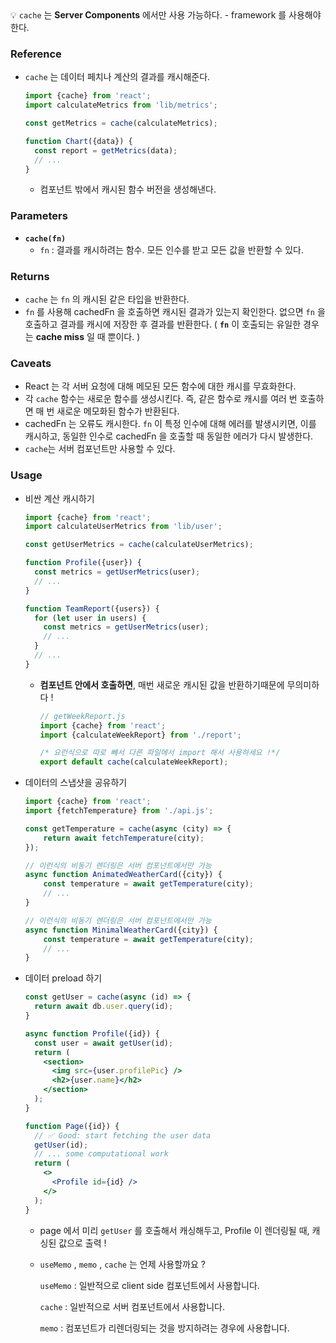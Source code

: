 <aside>
💡  <code>cache</code> 는 <strong>Server Components</strong> 에서만 사용 가능하다. - framework 를 사용해야한다.

</aside>

### Reference

- `cache` 는 데이터 페치나 계산의 결과를 캐시해준다.
    
    ```jsx
    import {cache} from 'react';
    import calculateMetrics from 'lib/metrics';
    
    const getMetrics = cache(calculateMetrics);
    
    function Chart({data}) {
      const report = getMetrics(data);
      // ...
    }
    ```
    
    - 컴포넌트 밖에서 캐시된 함수 버전을 생성해낸다.

### Parameters

- <code>**cache(fn)**</code>
    - `fn` : 결과를 캐시하려는 함수. 모든 인수를 받고 모든 값을 반환할 수 있다.

### Returns

- `cache` 는 `fn` 의 캐시된 같은 타입을 반환한다.
- `fn` 를 사용해 cachedFn 을 호출하면 캐시된 결과가 있는지 확인한다. 없으면 `fn` 을 호출하고 결과를 캐시에 저장한 후 결과를 반환한다.
( <code>**fn**</code> 이 호출되는 유일한 경우는 **cache miss** 일 때 뿐이다. )

### Caveats

- React 는 각 서버 요청에 대해 메모된 모든 함수에 대한 캐시를 무효화한다.
- 각 `cache` 함수는 새로운 함수를 생성시킨다. 즉, 같은 함수로 캐시를 여러 번 호출하면 매 번 새로운 메모화된 함수가 반환된다.
- cachedFn 는 오류도 캐시한다. `fn` 이 특정 인수에 대해 에러를 발생시키면, 이를 캐시하고, 동일한 인수로 cachedFn 을 호출할 때 동일한 에러가 다시 발생한다.
- `cache`는 서버 컴포넌트만 사용할 수 있다.

### Usage

- 비싼 계산 캐시하기
    
    ```jsx
    import {cache} from 'react';
    import calculateUserMetrics from 'lib/user';
    
    const getUserMetrics = cache(calculateUserMetrics);
    
    function Profile({user}) {
      const metrics = getUserMetrics(user);
      // ...
    }
    
    function TeamReport({users}) {
      for (let user in users) {
        const metrics = getUserMetrics(user);
        // ...
      }
      // ...
    }
    ```
    
    - **컴포넌트 안에서 호출하면**, 매번 새로운 캐시된 값을 반환하기때문에 무의미하다 !
        
        ```jsx
        // getWeekReport.js
        import {cache} from 'react';
        import {calculateWeekReport} from './report';
        
        /* 요런식으로 따로 빼서 다른 파일에서 import 해서 사용하세요 !*/
        export default cache(calculateWeekReport);
        ```
        
- 데이터의 스냅샷을 공유하기
    
    ```jsx
    import {cache} from 'react';
    import {fetchTemperature} from './api.js';
    
    const getTemperature = cache(async (city) => {
    	return await fetchTemperature(city);
    });
    
    // 이런식의 비동기 렌더링은 서버 컴포넌트에서만 가능
    async function AnimatedWeatherCard({city}) {
    	const temperature = await getTemperature(city);
    	// ...
    }
    
    // 이런식의 비동기 렌더링은 서버 컴포넌트에서만 가능
    async function MinimalWeatherCard({city}) {
    	const temperature = await getTemperature(city);
    	// ...
    }
    ```
    
- 데이터 preload 하기
    
    ```jsx
    const getUser = cache(async (id) => {
      return await db.user.query(id);
    }
    
    async function Profile({id}) {
      const user = await getUser(id);
      return (
        <section>
          <img src={user.profilePic} />
          <h2>{user.name}</h2>
        </section>
      );
    }
    
    function Page({id}) {
      // ✅ Good: start fetching the user data
      getUser(id);
      // ... some computational work
      return (
        <>
          <Profile id={id} />
        </>
      );
    }
    ```
    
    - page 에서 미리 `getUser` 를 호출해서 캐싱해두고, 
    Profile 이 렌더링될 때, 캐싱된 값으로 출력 !
    - `useMemo` , `memo` , `cache` 는 언제 사용할까요 ?
        
        `useMemo` : 일반적으로 client side 컴포넌트에서 사용합니다.
        
        `cache` : 일반적으로 서버 컴포넌트에서 사용합니다.
        
        `memo` : 컴포넌트가 리렌더링되는 것을 방지하려는 경우에 사용합니다.
